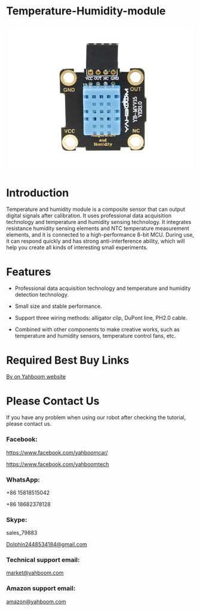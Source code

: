 # Temperature-Humidity-module
![](https://github.com/YahboomTechnology/Temperature-Humidity-module/blob/master/Yahboom_Temperature_Humidity.jpg)

# Introduction
Temperature and humidity module is a composite sensor that can output digital signals after calibration. It uses professional data acquisition technology and temperature and humidity sensing technology. It integrates resistance humidity sensing elements and NTC temperature measurement elements, and it is connected to a high-performance 8-bit MCU. During use, it can respond quickly and has strong anti-interference ability, which will help you create all kinds of interesting small experiments.
# Features
* Professional data acquisition technology and temperature and humidity detection technology.

* Small size and stable performance.

* Support three wiring methods: alligator clip, DuPont line, PH2.0 cable.

* Combined with other components to make creative works, such as temperature and humidity sensors, temperature control fans, etc.

# Required Best Buy Links
[By on Yahboom website](https://category.yahboom.net/collections/rp-smart-robot/products/g1tank)

# Please Contact Us
If you have any problem when using our robot after checking the tutorial, please contact us.

### Facebook: 
https://www.facebook.com/yahboomcar/ 
  
https://www.facebook.com/yahboomtech
### WhatsApp:
+86 15818515042

+86 18682378128
### Skype:  
sales_79883

Dolphin2448534184@gmail.com 
### Technical support email: 
market@yahboom.com
### Amazon support email: 
amazon@yahboom.com
